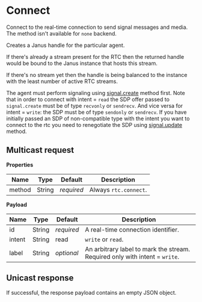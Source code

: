 # Connect

Connect to the real-time connection to send signal messages and media.
The method isn't available for `none` backend.

Creates a Janus handle for the particular agent.

If there's already a stream present for the RTC then the returned handle would be bound to the
Janus instance that hosts this stream.

If there's no stream yet then the handle is being balanced to the instance with the least number
of active RTC streams.

The agent must perform signaling using [signal.create](./signal/create.md) method first.
Note that in order to connect with intent = `read` the SDP offer passed to `signal.create` must be
of type `recvonly` or `sendrecv`. And vice versa for intent = `write`: the SDP must be of type
`sendonly` or `sendrecv`. If you have initially passed an SDP of non-compatible type with the intent
you want to connect to the rtc you need to renegotiate the SDP using
[signal.update](../signal/update.md) method.


## Multicast request

**Properties**

Name             | Type   | Default    | Description
---------------- | ------ | ---------- | ------------------
method           | String | _required_ | Always `rtc.connect`.

**Payload**

Name      | Type   | Default    | Description
--------- | ------ | ---------- | ------------------------------------
id        | String | _required_ | A real-time connection identifier.
intent    | String | read       | `write` or `read`.
label     | String | _optional_ | An arbitrary label to mark the stream. Required only with intent = `write`.


## Unicast response

If successful, the response payload contains an empty JSON object.
